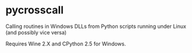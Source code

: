 # pycrosscall
Calling routines in Windows DLLs from Python scripts running under Linux (and possibly vice versa)

Requires Wine 2.X and CPython 2.5 for Windows.
